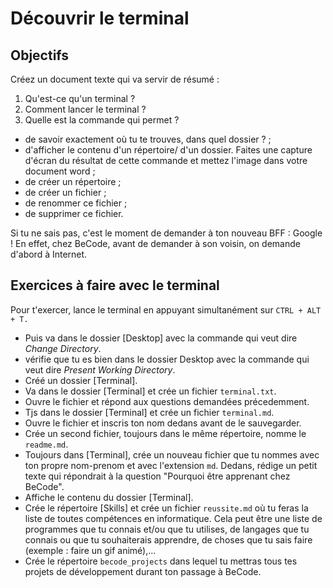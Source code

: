 # Découvrir le terminal

## Objectifs

Créez un document texte qui va servir de résumé : 

1. Qu'est-ce qu'un terminal ? 
2. Comment lancer le terminal ? 
3. Quelle est la commande qui permet ? 
  - de savoir exactement où tu te trouves, dans quel dossier ? ;
  - d'afficher le contenu d'un répertoire/ d'un dossier. Faites une capture d'écran du résultat de cette commande et mettez l'image dans votre document word ;
  - de créer un répertoire ;
  - de créer un fichier ;
  - de renommer ce fichier ;
  - de supprimer ce fichier.

Si tu ne sais pas, c'est le moment de demander à ton nouveau BFF : Google !
En effet, chez BeCode, avant de demander à son voisin, on demande d'abord à Internet.

## Exercices à faire avec le terminal

Pour t'exercer, lance le terminal en appuyant simultanément sur `CTRL + ALT + T.`

- Puis va dans le dossier [Desktop] avec la commande qui veut dire *Change Directory*.
- vérifie que tu es bien dans le dossier Desktop avec la commande qui veut dire *Present Working Directory*.
- Créé un dossier [Terminal].
- Va dans le dossier [Terminal] et crée un fichier `terminal.txt`.
- Ouvre le fichier et répond aux questions demandées précedemment.
- Tjs dans le dossier [Terminal] et crée un fichier `terminal.md`.
- Ouvre le fichier et inscris ton nom dedans avant de le sauvegarder.
- Crée un second fichier, toujours dans le même répertoire, nomme le `readme.md`.
- Toujours dans [Terminal], crée un nouveau fichier que tu nommes avec ton propre nom-prenom et avec l'extension `md`. Dedans, rédige un petit texte qui répondrait à la question "Pourquoi être apprenant chez BeCode".
- Affiche le contenu du dossier [Terminal].
- Crée le répertoire [Skills] et crée un fichier `reussite.md` où tu feras la liste de toutes compétences en informatique. Cela peut être une liste de programmes que tu connais et/ou que tu utilises, de langages que tu connais ou que tu souhaiterais apprendre, de choses que tu sais faire (exemple : faire un gif animé),...
- Crée le répertoire `becode_projects` dans lequel tu mettras tous tes projets de développement durant ton passage à BeCode.

